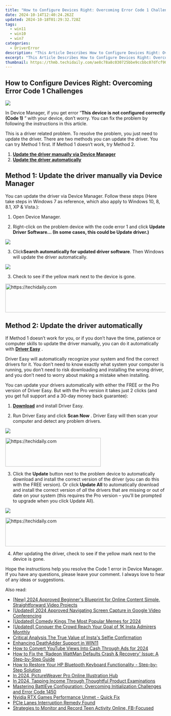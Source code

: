 ```yaml
---
title: "How to Configure Devices Right: Overcoming Error Code 1 Challenges"
date: 2024-10-14T12:40:24.262Z
updated: 2024-10-18T01:29:32.728Z
tags:
  - win11
  - win10
  - win7
categories:
  - DriverError
description: "This Article Describes How to Configure Devices Right: Overcoming Error Code 1 Challenges"
excerpt: "This Article Describes How to Configure Devices Right: Overcoming Error Code 1 Challenges"
thumbnail: https://thmb.techidaily.com/ae8c78a8c030725bbe9ccbbc07dfcf9053a98f744ac8a56e3cf77b13e5726b02.png
---
```


## How to Configure Devices Right: Overcoming Error Code 1 Challenges

![](https://images.drivereasy.com/wp-content/uploads/2018/03/img_5a977c5211acf.png)

 In Device Manager, if you get error “**This device is not configured correctly (Code 1)** ” with your device, don’t worry. You can fix the problem by following the instructions in this article.

 This is a driver related problem. To resolve the problem, you just need to update the driver. There are two methods you can update the driver. You can try Method 1 first. If Method 1 doesn’t work, try Method 2\.

1. [**Update the driver manually via Device Manager**](https://malaysia-healthcare-travel-council.pxf.io/752oeg)
2. [**Update the driver automatically**](https://atezr.pxf.io/752omg)

## Method 1: Update the driver manually via Device Manager

 You can update the driver via Device Manager. Follow these steps (Here take steps in Windows 7 as reference, which also apply to Windows 10, 8, 8.1, XP & Vista.):  
  
 1) Open Device Manager.

 2) Right-click on the problem device with the code error 1 and click **Update Driver**
 **Software… (In some cases, this could be Update driver.)**

![](https://images.drivereasy.com/wp-content/uploads/2016/05/img_57318a0304278.png)

3) Click**Search automatically for updated driver software**. Then Windows will update the driver automatically.  

![](https://images.drivereasy.com/wp-content/uploads/2016/05/img_57318a2bd0396.png)

3) Check to see if the yellow mark next to the device is gone.

<!-- affiliate ads begin -->
<a href="https://aligracehair.sjv.io/c/5597632/1868575/19272" target="_top" id="1868575">
  <img src="//a.impactradius-go.com/display-ad/19272-1868575" border="0" alt="https://techidaily.com" width="728" height="90"/>
</a>
<img height="0" width="0" src="https://aligracehair.sjv.io/i/5597632/1868575/19272" style="position:absolute;visibility:hidden;" border="0" />
<!-- affiliate ads end -->

##  Method 2: Update the driver automatically

 If Method 1 doesn’t work for you, or if you don’t have the time, patience or computer skills to update the driver manually, you can do it automatically with **[Driver Easy](https://tools.techidaily.com/drivereasy/download/)**  .

 Driver Easy will automatically recognize your system and find the correct drivers for it. You don’t need to know exactly what system your computer is running, you don’t need to risk downloading and installing the wrong driver, and you don’t need to worry about making a mistake when installing.

 You can update your drivers automatically with either the FREE or the Pro version of Driver Easy. But with the Pro version it takes just 2 clicks (and you get full support and a 30-day money back guarantee):

 1) **[Download](https://tools.techidaily.com/drivereasy/download/)**   and install Driver Easy.

 2) Run Driver Easy and click **Scan Now** . Driver Easy will then scan your computer and detect any problem drivers.

![](https://images.drivereasy.com/wp-content/uploads/2018/03/img_5a97796ac519e.jpg)

<!-- affiliate ads begin -->
<a href="https://laganoo.pxf.io/c/5597632/1484940/16446" target="_top" id="1484940">
  <img src="//a.impactradius-go.com/display-ad/16446-1484940" border="0" alt="https://techidaily.com" width="300" height="90"/>
</a>
<img height="0" width="0" src="https://laganoo.pxf.io/i/5597632/1484940/16446" style="position:absolute;visibility:hidden;" border="0" />
<!-- affiliate ads end -->

 3) Click the **Update** button next to the problem device to automatically download and install the correct version of the driver (you can do this with the FREE version). Or click **Update All**  to automatically download and install the correct version of _all_   the drivers that are missing or out of date on your system (this requires the Pro version – you’ll be prompted to upgrade when you click Update All).

![](https://images.drivereasy.com/wp-content/uploads/2018/03/img_5a9779737fc89.jpg)

<!-- affiliate ads begin -->
<a href="https://ephamedtechinc.pxf.io/c/5597632/2136615/26400" target="_top" id="2136615">
  <img src="//a.impactradius-go.com/display-ad/26400-2136615" border="0" alt="https://techidaily.com" width="728" height="90"/>
</a>
<img height="0" width="0" src="https://ephamedtechinc.pxf.io/i/5597632/2136615/26400" style="position:absolute;visibility:hidden;" border="0" />
<!-- affiliate ads end -->

 4) After updating the driver, check to see if the yellow mark next to the device is gone.

 Hope the instructions help you resolve the Code 1 error in Device Manager. If you have any questions, please leave your comment. I always love to hear of any ideas or suggestions.

<ins class="adsbygoogle"
     style="display:block"
     data-ad-format="autorelaxed"
     data-ad-client="ca-pub-7571918770474297"
     data-ad-slot="1223367746"></ins>

<ins class="adsbygoogle"
     style="display:block"
     data-ad-client="ca-pub-7571918770474297"
     data-ad-slot="8358498916"
     data-ad-format="auto"
     data-full-width-responsive="true"></ins>

<span class="atpl-alsoreadstyle">Also read:</span>
<div><ul>
<li><a href="https://facebook-record-videos.techidaily.com/new-2024-approved-beginners-blueprint-for-online-content-simple-straightforward-video-projects/"><u>[New] 2024 Approved Beginner's Blueprint for Online Content Simple, Straightforward Video Projects</u></a></li>
<li><a href="https://digital-screen-recording.techidaily.com/updated-2024-approved-navigating-screen-capture-in-google-video-conferencing/"><u>[Updated] 2024 Approved Navigating Screen Capture in Google Video Conferencing</u></a></li>
<li><a href="https://twitter-videos.techidaily.com/updated-comedy-kings-the-most-popular-memes-for-2024/"><u>[Updated] Comedy Kings The Most Popular Memes for 2024</u></a></li>
<li><a href="https://instagram-clips.techidaily.com/updated-conquer-the-crowd-reach-your-goal-of-1k-insta-admirers-monthly/"><u>[Updated] Conquer the Crowd Reach Your Goal of 1K Insta Admirers Monthly</u></a></li>
<li><a href="https://instagram-video-recordings.techidaily.com/critical-analysis-the-true-value-of-instas-selfie-confirmation/"><u>Critical Analysis The True Value of Insta's Selfie Confirmation</u></a></li>
<li><a href="https://driver-error.techidaily.com/enhancing-deathadder-support-in-win11/"><u>Enhancing DeathAdder Support in WIN11</u></a></li>
<li><a href="https://youtube-lab.techidaily.com/o-convert-youtube-views-into-cash-through-ads-for-2024/"><u>How to Convert YouTube Views Into Cash Through Ads for 2024</u></a></li>
<li><a href="https://driver-error.techidaily.com/how-to-fix-the-radeon-wattman-defaults-crash-and-recovery-issue-a-step-by-step-guide/"><u>How to Fix the 'Radeon WattMan Defaults Crash & Recovery' Issue: A Step-by-Step Guide</u></a></li>
<li><a href="https://driver-error.techidaily.com/how-to-restore-your-hp-bluetooth-keyboard-functionality-step-by-step-solution/"><u>How to Restore Your HP Bluetooth Keyboard Functionality - Step-by-Step Solution</u></a></li>
<li><a href="https://extra-skills.techidaily.com/in-2024-pictureweaver-pro-online-illustration-hub/"><u>In 2024, PictureWeaver Pro Online Illustration Hub</u></a></li>
<li><a href="https://youtube-stream.techidaily.com/in-2024-tapping-income-through-thoughtful-product-examinations/"><u>In 2024, Tapping Income Through Thoughtful Product Examinations</u></a></li>
<li><a href="https://driver-error.techidaily.com/mastering-battleye-configuration-overcoming-initialization-challenges-and-error-code-1450/"><u>Mastering BattlEye Configuration: Overcoming Initialization Challenges and Error Code 1450</u></a></li>
<li><a href="https://driver-error.techidaily.com/nvidia-rtx-games-performance-unmet-quick-fix/"><u>Nvidia RTX Games Performance Unmet - Quick Fix</u></a></li>
<li><a href="https://driver-error.techidaily.com/pcie-lanes-interruption-remedy-found/"><u>PCIe Lanes Interruption Remedy Found</u></a></li>
<li><a href="https://facebook.techidaily.com/strategies-to-monitor-and-record-teen-activity-online-fb-focused/"><u>Strategies to Monitor and Record Teen Activity Online, FB-Focused</u></a></li>
</ul></div>

